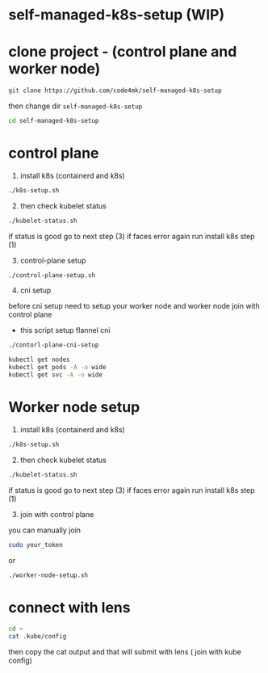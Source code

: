 # self-managed-k8s-setup (WIP)

# clone project -  (control plane and worker node)

```bash
git clone https://github.com/code4mk/self-managed-k8s-setup
```
then change dir `self-managed-k8s-setup`

```bash
cd self-managed-k8s-setup
```

# control plane

1. install k8s (containerd and k8s)

```bash
./k8s-setup.sh
```

2.  then check kubelet status

```bash
./kubelet-status.sh
```

if status is good go to next step (3) if faces error again run install k8s step (1)

3. control-plane setup

```bash
./control-plane-setup.sh
```

4. cni setup

before cni setup need to setup your worker node and worker node join with control plane

* this script setup flannel cni

```bash
./contorl-plane-cni-setup
```

```bash
kubectl get nodes
kubectl get pods -A -o wide
kubectl get svc -A -o wide
```

# Worker node setup

1. install k8s (containerd and k8s)

```bash
./k8s-setup.sh
```

2.  then check kubelet status

```bash
./kubelet-status.sh
```

if status is good go to next step (3) if faces error again run install k8s step (1)

3. join with control plane

you can manually join 

```bash
sudo your_token
```

or 

```bash
./worker-node-setup.sh
```


# connect with  lens

```bash
cd ~
cat .kube/config
```

then copy the cat output and that will submit with lens ( join with kube config)